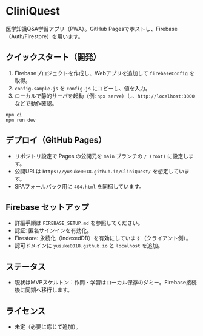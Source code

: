 # CliniQuest

医学知識Q&A学習アプリ（PWA）。GitHub Pagesでホストし、Firebase（Auth/Firestore）を用います。

## クイックスタート（開発）

1. Firebaseプロジェクトを作成し、Webアプリを追加して `firebaseConfig` を取得。
2. `config.sample.js` を `config.js` にコピーし、値を入力。
3. ローカルで静的サーバを起動（例: `npx serve`）し、`http://localhost:3000` などで動作確認。

```
npm ci
npm run dev
```

## デプロイ（GitHub Pages）

- リポジトリ設定で Pages の公開元を `main` ブランチの `/ (root)` に設定します。
- 公開URLは `https://yusuke0018.github.io/CliniQuest/` を想定しています。
- SPAフォールバック用に `404.html` を同梱しています。

## Firebase セットアップ

- 詳細手順は `FIREBASE_SETUP.md` を参照してください。
- 認証: 匿名サインインを有効化。
- Firestore: 永続化（IndexedDB）を有効にしています（クライアント側）。
- 認可ドメインに `yusuke0018.github.io` と `localhost` を追加。

## ステータス

- 現状はMVPスケルトン：作問・学習はローカル保存のダミー。Firebase接続後に同期へ移行します。

## ライセンス

- 未定（必要に応じて追加）。

